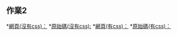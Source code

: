 ## 作業2
*[網頁(沒有css)：](https://linpeic.github.io/wp/html/%E8%A8%BB%E5%86%8A%E7%95%AB%E9%9D%A2.html)
*[原始碼(沒有css):](https://github.com/linpeic/wp/blob/master/html/%E8%A8%BB%E5%86%8A%E7%95%AB%E9%9D%A2.html)
*[網頁(有css)：](https://linpeic.github.io/wp/html/%E8%A8%BB%E5%86%8A%E7%95%AB%E9%9D%A2css.html)
*[原始碼(有css)：](https://github.com/linpeic/wp/blob/master/html/%E8%A8%BB%E5%86%8A%E7%95%AB%E9%9D%A2css.html)
